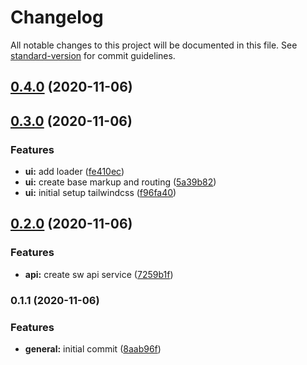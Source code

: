 # Changelog

All notable changes to this project will be documented in this file. See [standard-version](https://github.com/conventional-changelog/standard-version) for commit guidelines.

## [0.4.0](https://github.com/DocDuck/star-wars-vue3/compare/v0.3.0...v0.4.0) (2020-11-06)

## [0.3.0](https://github.com/DocDuck/star-wars-vue3/compare/v0.2.0...v0.3.0) (2020-11-06)


### Features

* **ui:** add loader ([fe410ec](https://github.com/DocDuck/star-wars-vue3/commit/fe410ecf06865fcf26ed277e4407c8a1e521e8e3))
* **ui:** create base markup and routing ([5a39b82](https://github.com/DocDuck/star-wars-vue3/commit/5a39b827c48eea78f85c422c2fef78f22a9af7a5))
* **ui:** initial setup tailwindcss ([f96fa40](https://github.com/DocDuck/star-wars-vue3/commit/f96fa406b0052fef21c0a9ff5149608aeac30405))

## [0.2.0](https://github.com/DocDuck/star-wars-vue3/compare/v0.1.1...v0.2.0) (2020-11-06)


### Features

* **api:** create sw api service ([7259b1f](https://github.com/DocDuck/star-wars-vue3/commit/7259b1f0ce80eaefe50f6e11a823d6a3eb292516))

### 0.1.1 (2020-11-06)


### Features

* **general:** initial commit ([8aab96f](https://github.com/DocDuck/star-wars-vue3/commit/8aab96fc3415ff5d63f26b4971659da23373a20d))
